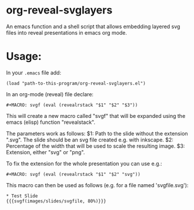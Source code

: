 # org-reveal-svglayers
An emacs function and a shell script that allows embedding layered svg files into reveal presentations in emacs org mode.

# Usage:

In your `.emacs` file add:
```elisp
(load "path-to-this-program/org-reveal-svglayers.el")
```

In an org-mode (reveal) file declare:
```
#+MACRO: svgf (eval (revealrstack "$1" "$2" "$3"))
```

This will create a new macro called "svgf" that will be expanded using the
emacs (elisp) function "revealstack".

The parameters work as follows:
$1: Path to the slide without the extension ".svg". The slide should be an svg file created e.g. with inkscape.
$2: Percentage of the width that will be used to scale the resulting image.
$3: Extension, either "svg" or "png".

To fix the extension for the whole presentation you can use e.g.:
```
#+MACRO: svgf (eval (revealrstack "$1" "$2" "svg"))
```

This macro can then be used as follows (e.g. for a file named 'svgfile.svg'):

```
* Test Slide
{{{svgf(images/slides/svgfile, 80%)}}}
```
